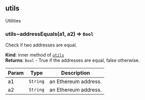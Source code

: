 <a name="module_utils"></a>

## utils
Utilities

<a name="module_utils..addressEquals"></a>

### utils~addressEquals(a1, a2) ⇒ <code>Bool</code>
Check if two addresses are equal.

**Kind**: inner method of [<code>utils</code>](#module_utils)  
**Returns**: <code>Bool</code> - True if the addresses are equal, false otherwise.  

| Param | Type | Description |
| --- | --- | --- |
| a1 | <code>String</code> | an Ethereum address. |
| a2 | <code>String</code> | an Ethereum address. |

